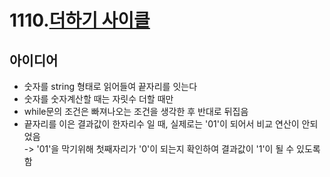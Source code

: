 # 1110.[더하기 사이클](https://www.acmicpc.net/problem/1110)  
  
## 아이디어  
* 숫자를 string 형태로 읽어들여 끝자리를 잇는다  
* 숫자를 숫자계산할 때는 자릿수 더할 때만  
* while문의 조건은 빠져나오는 조건을 생각한 후 반대로 뒤집음  
* 끝자리를 이은 결과값이 한자리수 일 때, 실제로는 '01'이 되어서 비교 연산이 안되었음  
  -> '01'을 막기위해 첫째자리가 '0'이 되는지 확인하여 결과값이 '1'이 될 수 있도록 함
